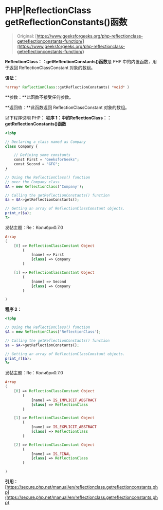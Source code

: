 # PHP|ReflectionClass getReflectionConstants()函数

> Original: [https://www.geeksforgeeks.org/php-reflectionclass-getreflectionconstants-function/](https://www.geeksforgeeks.org/php-reflectionclass-getreflectionconstants-function/)

**ReflectionClass：：getReflectionConstants()函数**是 PHP 中的内置函数，用于返回 ReflectionClassConstant 对象的数组。

**语法：**

```php
*array* ReflectionClass::getReflectionConstants( *void* )
```

**参数：**此函数不接受任何参数。

**返回值：**此函数返回 ReflectionClassConstant 对象的数组。

以下程序说明 PHP：
**程序 1：**中的**ReflectionClass：：getReflectionConstants()函数**

```php
<?php

// Declaring a class named as Company
class Company {

    // Defining some constants
    const First = "GeeksforGeeks";
    const Second = "GFG";
}

// Using the ReflectionClass() function 
// over the Company class
$A = new ReflectionClass('Company');

// Calling the getReflectionConstants() function
$a = $A->getReflectionConstants();

// Getting an array of ReflectionClassConstant objects.
print_r($a);
?>
```

发帖主题：Re：Колибри0.7.0

```php
Array
(
    [0] => ReflectionClassConstant Object
        (
            [name] => First
            [class] => Company
        )

    [1] => ReflectionClassConstant Object
        (
            [name] => Second
            [class] => Company
        )

)

```

**程序 2：**

```php
<?php

// Using the ReflectionClass() function 
$A = new ReflectionClass('ReflectionClass');

// Calling the getReflectionConstants() function
$a = $A->getReflectionConstants();

// Getting an array of ReflectionClassConstant objects.
print_r($a);
?>
```

发帖主题：Re：Колибри0.7.0

```php
Array
(
    [0] => ReflectionClassConstant Object
        (
            [name] => IS_IMPLICIT_ABSTRACT
            [class] => ReflectionClass
        )

    [1] => ReflectionClassConstant Object
        (
            [name] => IS_EXPLICIT_ABSTRACT
            [class] => ReflectionClass
        )

    [2] => ReflectionClassConstant Object
        (
            [name] => IS_FINAL
            [class] => ReflectionClass
        )

)
```

**引用：**[https://secure.php.net/manual/en/reflectionclass.getreflectionconstants.php](https://secure.php.net/manual/en/reflectionclass.getreflectionconstants.php)